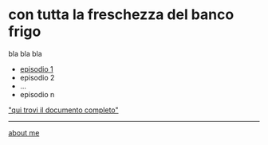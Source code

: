# con tutta la freschezza del banco frigo  

bla bla bla

- [episodio 1](https://cacioman.github.io/lafreschezzadelbancofrigo000.html)  
- episodio 2
- ...
- episodio n

["qui trovi il documento completo"](https://docs.google.com/document/d/14rglPC9q64zJUiYVgoQE4SUF1wMnMvcYsZO1aJLP9ao/edit?usp=sharing)  

---    
[about me](https://about.me/cacioman)   

